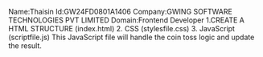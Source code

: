 Name:Thaisin
Id:GW24FD0801A1406
Company:GWING SOFTWARE TECHNOLOGIES PVT LIMITED
Domain:Frontend Developer
1.CREATE A HTML STRUCTURE (index.html)
2. CSS (stylesfile.css)
3. JavaScript (scriptfile.js)
This JavaScript file will handle the coin toss logic and update the result.
